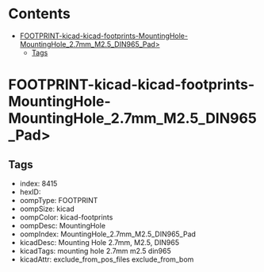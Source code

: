 



Contents
========

* [FOOTPRINT-kicad-kicad-footprints-MountingHole-MountingHole_2.7mm_M2.5_DIN965_Pad>](#footprint-kicad-kicad-footprints-mountinghole-mountinghole_27mm_m25_din965_pad)
	* [Tags](#tags)

# FOOTPRINT-kicad-kicad-footprints-MountingHole-MountingHole_2.7mm_M2.5_DIN965_Pad>

## Tags

- index: 8415
- hexID: 
- oompType: FOOTPRINT
- oompSize: kicad
- oompColor: kicad-footprints
- oompDesc: MountingHole
- oompIndex: MountingHole_2.7mm_M2.5_DIN965_Pad
- kicadDesc: Mounting Hole 2.7mm, M2.5, DIN965
- kicadTags: mounting hole 2.7mm m2.5 din965
- kicadAttr: exclude_from_pos_files exclude_from_bom
